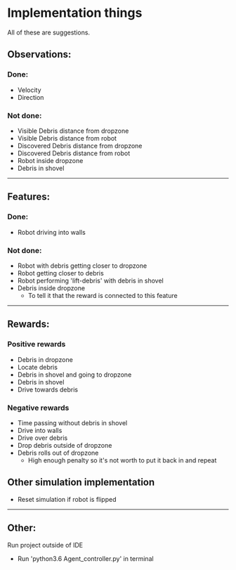 # Implementation things
All of these are suggestions.

## Observations:
### Done:
- Velocity
- Direction

### Not done:
- Visible Debris distance from dropzone
- Visible Debris distance from robot
- Discovered Debris distance from dropzone
- Discovered Debris distance from robot
- Robot inside dropzone
- Debris in shovel

---------------------

## Features:
### Done:
- Robot driving into walls

### Not done:
- Robot with debris getting closer to dropzone
- Robot getting closer to debris
- Robot performing 'lift-debris' with debris in shovel
- Debris inside dropzone 
    - To tell it that the reward is connected to this feature

---------------------

## Rewards:
### Positive rewards
- Debris in dropzone
- Locate debris
- Debris in shovel and going to dropzone
- Debris in shovel 
- Drive towards debris

### Negative rewards
- Time passing without debris in shovel
- Drive into walls
- Drive over debris
- Drop debris outside of dropzone
- Debris rolls out of dropzone
    - High enough penalty so it's not worth to put it back in and repeat

## Other simulation implementation
- Reset simulation if robot is flipped

---------------------

## Other:
Run project outside of IDE
- Run 'python3.6 Agent_controller.py' in terminal